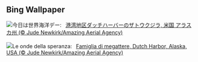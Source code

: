 ## Bing Wallpaper
![](https://www.bing.com/th?id=OHR.HumpbackFamily_JA-JP3134637599_UHD.jpg&w=1000)今日は世界海洋デー:&nbsp;&ensp;[港湾地区ダッチハーバーのザトウクジラ, 米国 アラスカ州 (© Jude Newkirk/Amazing Aerial Agency)](https://www.bing.com/th?id=OHR.HumpbackFamily_JA-JP3134637599_UHD.jpg)
<br><br/>
![](https://www.bing.com/th?id=OHR.HumpbackFamily_IT-IT4429880425_UHD.jpg&w=1000)Le onde della speranza:&nbsp;&ensp;[Famiglia di megattere, Dutch Harbor, Alaska, USA (© Jude Newkirk/Amazing Aerial Agency)](https://www.bing.com/th?id=OHR.HumpbackFamily_IT-IT4429880425_UHD.jpg)
<br><br/>
